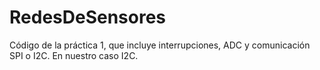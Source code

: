 # RedesDeSensores

Código de la práctica 1, que incluye interrupciones, ADC y comunicación SPI o I2C. En nuestro caso I2C.
